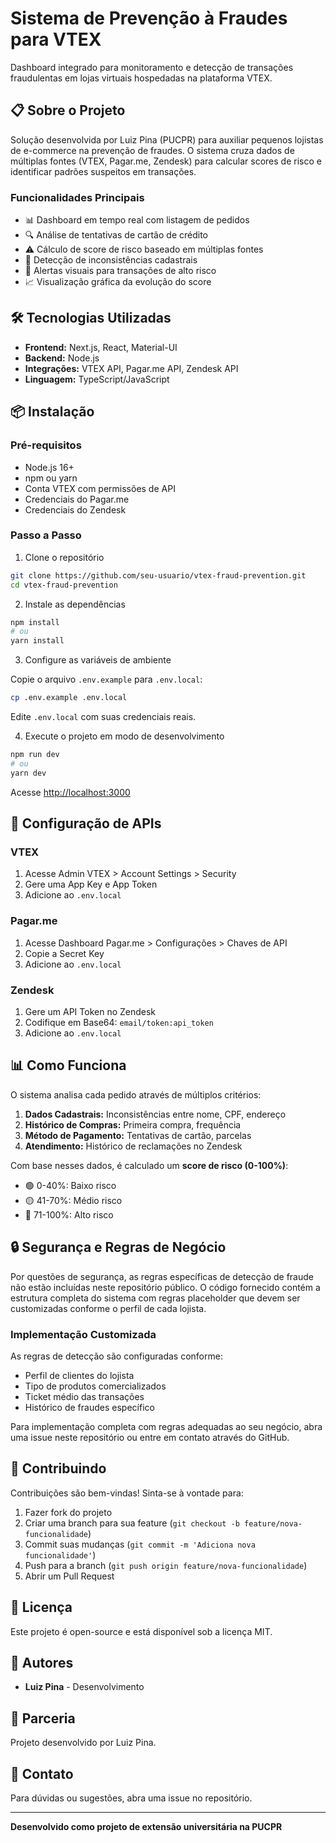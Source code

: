 # Sistema de Prevenção à Fraudes para VTEX

Dashboard integrado para monitoramento e detecção de transações fraudulentas em lojas virtuais hospedadas na plataforma VTEX.

## 📋 Sobre o Projeto

Solução desenvolvida por Luiz Pina (PUCPR) para auxiliar pequenos lojistas de e-commerce na prevenção de fraudes. O sistema cruza dados de múltiplas fontes (VTEX, Pagar.me, Zendesk) para calcular scores de risco e identificar padrões suspeitos em transações.

### Funcionalidades Principais

- 📊 Dashboard em tempo real com listagem de pedidos
- 🔍 Análise de tentativas de cartão de crédito
- ⚠️ Cálculo de score de risco baseado em múltiplas fontes
- 🎯 Detecção de inconsistências cadastrais
- 🚨 Alertas visuais para transações de alto risco
- 📈 Visualização gráfica da evolução do score

## 🛠️ Tecnologias Utilizadas

- **Frontend:** Next.js, React, Material-UI
- **Backend:** Node.js
- **Integrações:** VTEX API, Pagar.me API, Zendesk API
- **Linguagem:** TypeScript/JavaScript

## 📦 Instalação

### Pré-requisitos

- Node.js 16+ 
- npm ou yarn
- Conta VTEX com permissões de API
- Credenciais do Pagar.me
- Credenciais do Zendesk

### Passo a Passo

1. Clone o repositório
```bash
git clone https://github.com/seu-usuario/vtex-fraud-prevention.git
cd vtex-fraud-prevention
```

2. Instale as dependências
```bash
npm install
# ou
yarn install
```

3. Configure as variáveis de ambiente

Copie o arquivo `.env.example` para `.env.local`:

```bash
cp .env.example .env.local
```

Edite `.env.local` com suas credenciais reais.

4. Execute o projeto em modo de desenvolvimento
```bash
npm run dev
# ou
yarn dev
```

Acesse [http://localhost:3000](http://localhost:3000)

## 🔐 Configuração de APIs

### VTEX
1. Acesse Admin VTEX > Account Settings > Security
2. Gere uma App Key e App Token
3. Adicione ao `.env.local`

### Pagar.me
1. Acesse Dashboard Pagar.me > Configurações > Chaves de API
2. Copie a Secret Key
3. Adicione ao `.env.local`

### Zendesk
1. Gere um API Token no Zendesk
2. Codifique em Base64: `email/token:api_token`
3. Adicione ao `.env.local`

## 📊 Como Funciona

O sistema analisa cada pedido através de múltiplos critérios:

1. **Dados Cadastrais:** Inconsistências entre nome, CPF, endereço
2. **Histórico de Compras:** Primeira compra, frequência
3. **Método de Pagamento:** Tentativas de cartão, parcelas
4. **Atendimento:** Histórico de reclamações no Zendesk

Com base nesses dados, é calculado um **score de risco (0-100%)**:
- 🟢 0-40%: Baixo risco
- 🟡 41-70%: Médio risco
- 🔴 71-100%: Alto risco

## 🔒 Segurança e Regras de Negócio

Por questões de segurança, as regras específicas de detecção de fraude não estão incluídas neste repositório público. O código fornecido contém a estrutura completa do sistema com regras placeholder que devem ser customizadas conforme o perfil de cada lojista.

### Implementação Customizada

As regras de detecção são configuradas conforme:
- Perfil de clientes do lojista
- Tipo de produtos comercializados
- Ticket médio das transações
- Histórico de fraudes específico

Para implementação completa com regras adequadas ao seu negócio, abra uma issue neste repositório ou entre em contato através do GitHub.

## 🤝 Contribuindo

Contribuições são bem-vindas! Sinta-se à vontade para:

1. Fazer fork do projeto
2. Criar uma branch para sua feature (`git checkout -b feature/nova-funcionalidade`)
3. Commit suas mudanças (`git commit -m 'Adiciona nova funcionalidade'`)
4. Push para a branch (`git push origin feature/nova-funcionalidade`)
5. Abrir um Pull Request

## 📝 Licença

Este projeto é open-source e está disponível sob a licença MIT.

## 👥 Autores

- **Luiz Pina** - Desenvolvimento

## 🏢 Parceria

Projeto desenvolvido por Luiz Pina.

## 📧 Contato

Para dúvidas ou sugestões, abra uma issue no repositório.

---

**Desenvolvido como projeto de extensão universitária na PUCPR**